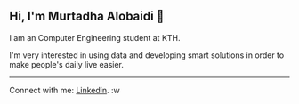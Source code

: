 ## Hi, I'm Murtadha Alobaidi 👋 

I am an Computer Engineering student at KTH.

I'm very interested in using data and developing smart solutions in order to make people's daily live easier. 

----------------------------------------------------------------------------------------------------------------

Connect with me:
[Linkedin](https://www.linkedin.com/in/murtadha-alobaidi/).
:w





